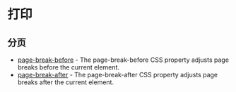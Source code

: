 # 打印

## 分页

- [page-break-before](https://developer.mozilla.org/en-US/docs/Web/CSS/page-break-before) - The page-break-before CSS property adjusts page breaks before the current element.
- [page-break-after](https://developer.mozilla.org/en-US/docs/Web/CSS/page-break-after) - The page-break-after CSS property adjusts page breaks after the current element.
